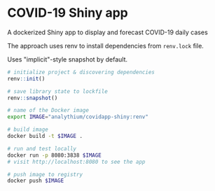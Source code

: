 # COVID-19 Shiny app

A dockerized Shiny app to display and forecast COVID-19 daily cases

The approach uses renv to install dependencies from `renv.lock` file.

Uses "implicit"-style snapshot by default.

```r
# initialize project & discovering dependencies
renv::init()

# save library state to lockfile
renv::snapshot()
```

```bash
# name of the Docker image
export IMAGE="analythium/covidapp-shiny:renv"

# build image
docker build -t $IMAGE .

# run and test locally
docker run -p 8080:3838 $IMAGE
# visit http://localhost:8080 to see the app

# push image to registry
docker push $IMAGE
```
